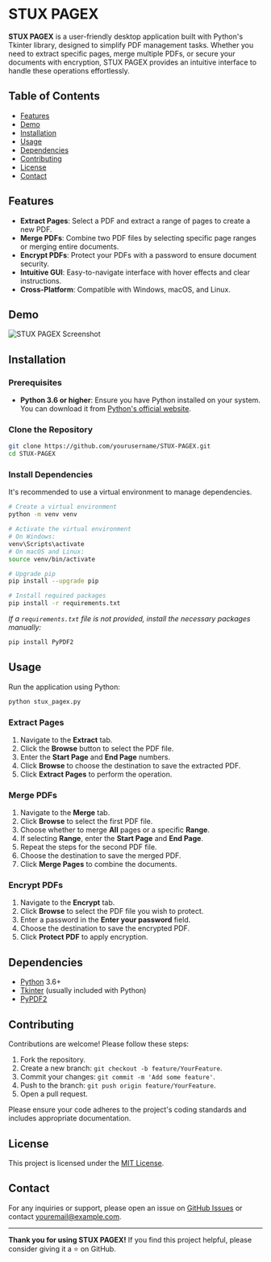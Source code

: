 # STUX PAGEX

**STUX PAGEX** is a user-friendly desktop application built with Python's Tkinter library, designed to simplify PDF management tasks. Whether you need to extract specific pages, merge multiple PDFs, or secure your documents with encryption, STUX PAGEX provides an intuitive interface to handle these operations effortlessly.

## Table of Contents

- [Features](#features)
- [Demo](#demo)
- [Installation](#installation)
- [Usage](#usage)
- [Dependencies](#dependencies)
- [Contributing](#contributing)
- [License](#license)
- [Contact](#contact)

## Features

- **Extract Pages**: Select a PDF and extract a range of pages to create a new PDF.
- **Merge PDFs**: Combine two PDF files by selecting specific page ranges or merging entire documents.
- **Encrypt PDFs**: Protect your PDFs with a password to ensure document security.
- **Intuitive GUI**: Easy-to-navigate interface with hover effects and clear instructions.
- **Cross-Platform**: Compatible with Windows, macOS, and Linux.

## Demo

![STUX PAGEX Screenshot]((https://ibb.co/8MDRkBd))


## Installation

### Prerequisites

- **Python 3.6 or higher**: Ensure you have Python installed on your system. You can download it from [Python's official website](https://www.python.org/downloads/).

### Clone the Repository

```bash
git clone https://github.com/yourusername/STUX-PAGEX.git
cd STUX-PAGEX
```

### Install Dependencies

It's recommended to use a virtual environment to manage dependencies.

```bash
# Create a virtual environment
python -m venv venv

# Activate the virtual environment
# On Windows:
venv\Scripts\activate
# On macOS and Linux:
source venv/bin/activate

# Upgrade pip
pip install --upgrade pip

# Install required packages
pip install -r requirements.txt
```

*If a `requirements.txt` file is not provided, install the necessary packages manually:*

```bash
pip install PyPDF2
```

## Usage

Run the application using Python:

```bash
python stux_pagex.py
```

### Extract Pages

1. Navigate to the **Extract** tab.
2. Click the **Browse** button to select the PDF file.
3. Enter the **Start Page** and **End Page** numbers.
4. Click **Browse** to choose the destination to save the extracted PDF.
5. Click **Extract Pages** to perform the operation.

### Merge PDFs

1. Navigate to the **Merge** tab.
2. Click **Browse** to select the first PDF file.
3. Choose whether to merge **All** pages or a specific **Range**.
4. If selecting **Range**, enter the **Start Page** and **End Page**.
5. Repeat the steps for the second PDF file.
6. Choose the destination to save the merged PDF.
7. Click **Merge Pages** to combine the documents.

### Encrypt PDFs

1. Navigate to the **Encrypt** tab.
2. Click **Browse** to select the PDF file you wish to protect.
3. Enter a password in the **Enter your password** field.
4. Choose the destination to save the encrypted PDF.
5. Click **Protect PDF** to apply encryption.

## Dependencies

- [Python](https://www.python.org/) 3.6+
- [Tkinter](https://docs.python.org/3/library/tkinter.html) (usually included with Python)
- [PyPDF2](https://pypi.org/project/PyPDF2/)

## Contributing

Contributions are welcome! Please follow these steps:

1. Fork the repository.
2. Create a new branch: `git checkout -b feature/YourFeature`.
3. Commit your changes: `git commit -m 'Add some feature'`.
4. Push to the branch: `git push origin feature/YourFeature`.
5. Open a pull request.

Please ensure your code adheres to the project's coding standards and includes appropriate documentation.

## License

This project is licensed under the [MIT License](LICENSE).

## Contact

For any inquiries or support, please open an issue on [GitHub Issues](https://github.com/yourusername/STUX-PAGEX/issues) or contact [youremail@example.com](mailto:youremail@example.com).

---

**Thank you for using STUX PAGEX!** If you find this project helpful, please consider giving it a ⭐ on GitHub.
